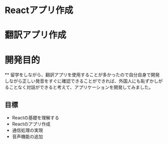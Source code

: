 # Reactアプリ作成
# 翻訳アプリ作成

# 開発目的
** 留学をしながら、翻訳アプリを使用することが多かったので自分自身で開発しながら正しい発音をすぐに確認できることができれば、外国人にも恥ずかしがることなく対話ができると考えて、アプリケーションを開発してみました。


## 目標
* Reactの基礎を理解する
* Reactのアプリ作成
* 通信処理の実現
* 音声機能の追加

